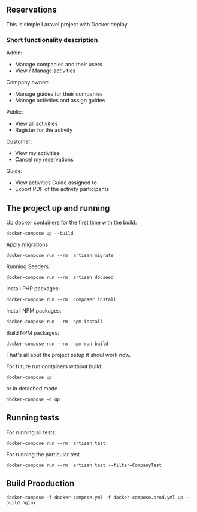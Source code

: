## Reservations

This is simple Laravel project with Docker deploy

### Short functionality description

Adnin:

- Manage companies and their users
- View / Manage activities

Company owner:

- Manage guides for their companies
- Manage activities and assign guides

Public:

- View all activities
- Register for the activity

Customer:

- View my activities
- Cancel my reservations

Guide:

- View activities Guide assigned to
- Export PDF of the activity participants

## The project up and running

Up docker containers for the first time with the build:

```
docker-compose up --build
```

Apply migrations:

```
docker-compose run --rm  artisan migrate
```

Running Seeders:

```
docker-compose run --rm  artisan db:seed
```

Install PHP packages:

```
docker-compose run --rm  composer install
```

Install NPM packages:

```
docker-compose run --rm  npm install
```

Build NPM packages:

```
docker-compose run --rm  npm run build
```

That's all abut the project setup it shoul work now.

For future run containers without build:

```
docker-compose up
```

or in detached mode

```
docker-compose -d up
```

## Running tests

For running all tests:

```
docker-compose run --rm  artisan test
```

For running the particular test

```
docker-compose run --rm  artisan test --filter=CompanyTest
```

## Build Prooduction

```
docker-compose -f docker-compose.yml -f docker-compose.prod.yml up --build nginx
```
